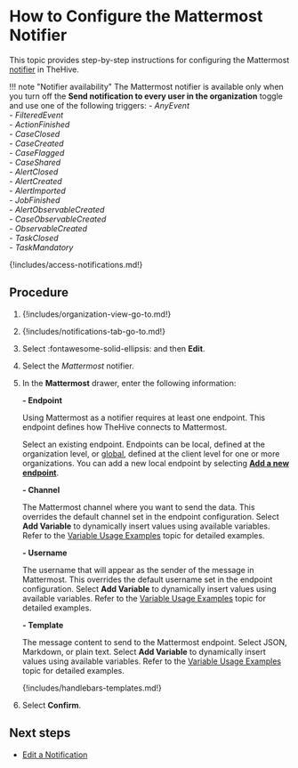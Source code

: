 # How to Configure the Mattermost Notifier

This topic provides step-by-step instructions for configuring the Mattermost [notifier](../about-notifications.md#notifiers) in TheHive.

!!! note "Notifier availability"
    The Mattermost notifier is available only when you turn off the **Send notification to every user in the organization** toggle and use one of the following triggers: 
    - *AnyEvent*  
    - *FilteredEvent*  
    - *ActionFinished*  
    - *CaseClosed*  
    - *CaseCreated*  
    - *CaseFlagged*  
    - *CaseShared*  
    - *AlertClosed*  
    - *AlertCreated*  
    - *AlertImported*  
    - *JobFinished*  
    - *AlertObservableCreated*  
    - *CaseObservableCreated*  
    - *ObservableCreated*  
    - *TaskClosed*  
    - *TaskMandatory*

{!includes/access-notifications.md!}

## Procedure

1. {!includes/organization-view-go-to.md!}

2. {!includes/notifications-tab-go-to.md!}

3. Select :fontawesome-solid-ellipsis: and then **Edit**.

4. Select the *Mattermost* notifier.

5. In the **Mattermost** drawer, enter the following information:

    **- Endpoint**

    Using Mattermost as a notifier requires at least one endpoint. This endpoint defines how TheHive connects to Mattermost.

    Select an existing endpoint. Endpoints can be local, defined at the organization level, or [global](../../../../../administration/add-a-global-endpoint.md), defined at the client level for one or more organizations. You can add a new local endpoint by selecting [**Add a new endpoint**](../../manage-endpoints/add-mattermost-endpoint.md).

    **- Channel**

    The Mattermost channel where you want to send the data. This overrides the default channel set in the endpoint configuration. Select **Add Variable** to dynamically insert values using available variables. Refer to the [Variable Usage Examples](../variable-usage-examples.md) topic for detailed examples.

    **- Username**

    The username that will appear as the sender of the message in Mattermost. This overrides the default username set in the endpoint configuration. Select **Add Variable** to dynamically insert values using available variables. Refer to the [Variable Usage Examples](../variable-usage-examples.md) topic for detailed examples.

    **- Template**

    The message content to send to the Mattermost endpoint. Select JSON, Markdown, or plain text. Select **Add Variable** to dynamically insert values using available variables. Refer to the [Variable Usage Examples](../variable-usage-examples.md) topic for detailed examples.

    {!includes/handlebars-templates.md!}

6. Select **Confirm**.

## Next steps

* [Edit a Notification](../edit-a-notification.md)